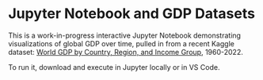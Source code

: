 # Jupyter Notebook and GDP Datasets
This is a work-in-progress interactive Jupyter Notebook demonstrating visualizations of global GDP over time, pulled in from a recent Kaggle dataset: [World GDP by Country, Region, and Income Group](https://www.kaggle.com/datasets/willianoliveiragibin/world-gdp-by-country-region-and-income-group), 1960-2022.

To run it, download and execute in Jupyter locally or in VS Code.
